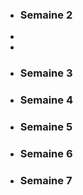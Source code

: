 - <h3> Semaine 2 </h2>  
 *
 *
- <h3> Semaine 3 </h2>  

- <h3> Semaine 4 </h2>  

- <h3> Semaine 5 </h2>  

- <h3> Semaine 6 </h2>  

- <h3> Semaine 7 </h2>  


